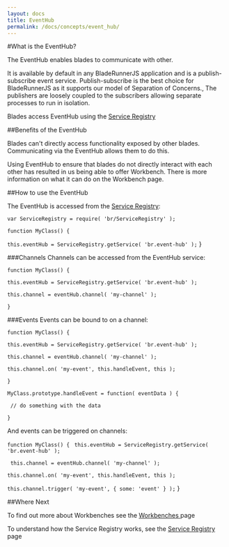 ```yaml
---
layout: docs
title: EventHub
permalink: /docs/concepts/event_hub/
---
```


#What is the EventHub?

The EventHub enables blades to communicate with other.

It is available by default in any BladeRunnerJS application and is a publish-subscribe event service. Publish-subscribe is the best choice for BladeRunnerJS as it supports our model of Separation of Concerns., The publishers are loosely coupled to the subscribers allowing separate processes to run in isolation.

Blades access EventHub using the [Service Registry](http://bladerunnerjs.org/docs/concepts/service_registry/)

##Benefits of the EventHub

Blades can't directly access functionality exposed by other blades. Communicating via the EventHub allows them to do this.

Using EventHub to ensure that blades do not directly interact with each other has resulted in us being able to offer Workbench. There is more information on what it can do on the Workbench page.

##How to use the EventHub

The EventHub is accessed from the [Service Registry](http://bladerunnerjs.org/docs/concepts/service_registry/):

`var ServiceRegistry = require( 'br/ServiceRegistry' );`

`function MyClass() {`

  `this.eventHub = ServiceRegistry.getService( 'br.event-hub' );`
}

###Channels
Channels can be accessed from the EventHub service:

`function MyClass() {`

  `this.eventHub = ServiceRegistry.getService( 'br.event-hub' );`


`this.channel = eventHub.channel( 'my-channel' );`

`}`

###Events
Events can be bound to on a channel:

`function MyClass() {`

  `this.eventHub = ServiceRegistry.getService( 'br.event-hub' );`

  `this.channel = eventHub.channel( 'my-channel' );`


`this.channel.on( 'my-event', this.handleEvent, this );`

`}`


`MyClass.prototype.handleEvent = function( eventData ) {`

 ` // do something with the data`
  
`}`

And events can be triggered on channels:

`function MyClass() {`
 ` this.eventHub = ServiceRegistry.getService( 'br.event-hub' );`

 ` this.channel = eventHub.channel( 'my-channel' );`

 `this.channel.on( 'my-event', this.handleEvent, this );`


 `this.channel.trigger( 'my-event', { some: 'event' } );`
}

##Where Next

To find out more about Workbenches see the [Workbenches ](http://bladerunnerjs.org/docs/concepts/workbenches/)page

To understand how the Service Registry works, see the [Service Registry](http://bladerunnerjs.org/docs/concepts/service_registry/) page
